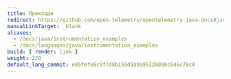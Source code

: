 ```yaml
---
title: Приклади
redirect: https://github.com/open-telemetry/opentelemetry-java-docs#java-opentelemetry-examples
manualLinkTarget: _blank
aliases:
  - /docs/java/instrumentation_examples
  - /docs/languages/java/instrumentation_examples
build: { render: link }
weight: 220
default_lang_commit: e05fefe6c9f7d8b159d9a9a95128098c646c78c4
---
```

